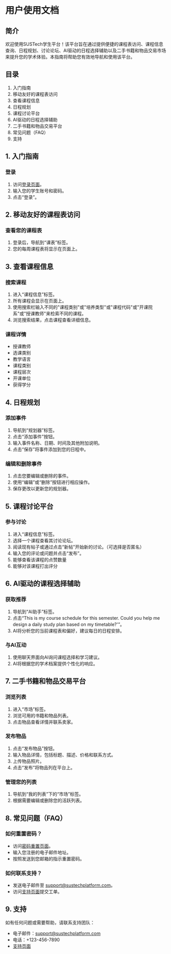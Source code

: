 # 用户使用文档

## 简介

欢迎使用SUSTech学生平台！该平台旨在通过提供便捷的课程表访问、课程信息查询、日程规划、讨论论坛、AI驱动的日程选择辅助以及二手书籍和物品交易市场来提升您的学术体验。本指南将帮助您有效地导航和使用该平台。

## 目录

1. 入门指南
2. 移动友好的课程表访问
3. 查看课程信息
4. 日程规划
5. 课程讨论平台
6. AI驱动的日程选择辅助
7. 二手书籍和物品交易平台
8. 常见问题（FAQ）
9. 支持

## 1. 入门指南

### 登录

1. 访问[登录页面](#)。
2. 输入您的学生账号和密码。
3. 点击“登录”。

## 2. 移动友好的课程表访问

### 查看您的课程表

1. 登录后，导航到“课表”标签。
2. 您的每周课程表将显示在页面上。

## 3. 查看课程信息

### 搜索课程

1. 进入“课程信息”标签。
2. 所有课程会显示在页面上。
3. 使用搜索栏输入不同的"课程类别"或"培养类型"或"课程代码"或"开课院系"或"授课教师"来检索不同的课程。
4. 浏览搜索结果，点击课程查看详细信息。

### 课程详情

- 授课教师
- 选课类别
- 教学语言
- 课程类别
- 课程层次
- 开课单位
- 获得学分

## 4. 日程规划

### 添加事件

1. 导航到“规划器”标签。
2. 点击“添加事件”按钮。
3. 输入事件名称、日期、时间及其他附加说明。
4. 点击“保存”将事件添加到您的日程中。

### 编辑和删除事件

1. 点击您要编辑或删除的事件。
2. 使用“编辑”或“删除”按钮进行相应操作。
3. 保存更改以更新您的规划器。

## 5. 课程讨论平台

### 参与讨论

1. 进入“课程信息”标签。
2. 选择一个课程查看其讨论论坛。
3. 阅读现有帖子或通过点击“新帖”开始新的讨论。（可选择是否匿名）
4. 输入您的评论或问题并点击“发布”。
5. 能够查看该课程的点赞数量
6. 能够对该课程打出评分

## 6. AI驱动的课程选择辅助

### 获取推荐

1. 导航到“AI助手”标签。
2. 点击“This is my course schedule for this semester. Could you help me design a daily study plan based on my timetable?'”。
3. AI将分析您的当前课程表和偏好，建议每日的日程安排。

### 与AI互动

1. 使用聊天界面向AI询问课程选择和学习建议。
2. AI将根据您的学术档案提供个性化的响应。

## 7. 二手书籍和物品交易平台

### 浏览列表

1. 进入“市场”标签。
2. 浏览可用的书籍和物品列表。
3. 点击物品查看详情并联系卖家。

### 发布物品

1. 点击“发布物品”按钮。
2. 输入物品详情，包括标题、描述、价格和联系方式。
3. 上传物品照片。
4. 点击“发布”将物品列在平台上。

### 管理您的列表

1. 导航到“我的列表”下的“市场”标签。
2. 根据需要编辑或删除您的活跃列表。

## 8. 常见问题（FAQ）

### 如何重置密码？

- 访问[密码重置页面](#)。
- 输入您注册的电子邮件地址。
- 按照发送到您邮箱的指示重置密码。

### 如何联系支持？

- 发送电子邮件至 support@sustechplatform.com。
- 访问[支持页面](#)提交工单。

## 9. 支持

如有任何问题或需要帮助，请联系支持团队：

- 电子邮件：support@sustechplatform.com
- 电话：+123-456-7890
- [支持页面](#)

